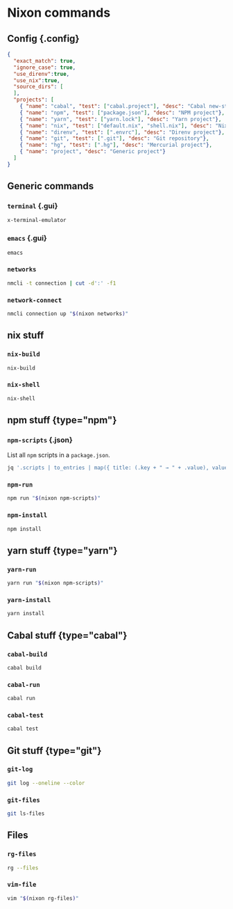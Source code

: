 # Nixon commands

## Config {.config}

```json
{
  "exact_match": true,
  "ignore_case": true,
  "use_direnv":true,
  "use_nix":true,
  "source_dirs": [
  ],
  "projects": [
    { "name": "cabal", "test": ["cabal.project"], "desc": "Cabal new-style project"},
    { "name": "npm", "test": ["package.json"], "desc": "NPM project"},
    { "name": "yarn", "test": ["yarn.lock"], "desc": "Yarn project"},
    { "name": "nix", "test": ["default.nix", "shell.nix"], "desc": "Nix project"},
    { "name": "direnv", "test": [".envrc"], "desc": "Direnv project"},
    { "name": "git", "test": [".git"], "desc": "Git repository"},
    { "name": "hg", "test": [".hg"], "desc": "Mercurial project"},
    { "name": "project", "desc": "Generic project"}
  ]
}
```

## Generic commands

### `terminal` {.gui}

```bash
x-terminal-emulator
```

### `emacs` {.gui}

```bash
emacs
```

### `networks`

```bash
nmcli -t connection | cut -d':' -f1
```

### `network-connect`

```bash
nmcli connection up "$(nixon networks)"
```

## nix stuff

### `nix-build`

```bash
nix-build
```

### `nix-shell`

```bash
nix-shell
```

## npm stuff {type="npm"}

### `npm-scripts` {.json}

List all `npm` scripts in a `package.json`.

```bash
jq '.scripts | to_entries | map({ title: (.key + " → " + .value), value: .key })' package.json
```

### `npm-run`

```bash
npm run "$(nixon npm-scripts)"
```

### `npm-install`

```bash
npm install
```

## yarn stuff {type="yarn"}

### `yarn-run`

```bash
yarn run "$(nixon npm-scripts)"
```

### `yarn-install`

```bash
yarn install
```

## Cabal stuff {type="cabal"}

### `cabal-build`

```bash
cabal build
```

### `cabal-run`

```bash
cabal run
```

### `cabal-test`

```bash
cabal test
```

## Git stuff {type="git"}

### `git-log`

```bash
git log --oneline --color
```

### `git-files`

```bash
git ls-files
```

## Files

### `rg-files`

```bash
rg --files
```

### `vim-file`

```bash
vim "$(nixon rg-files)"
```
